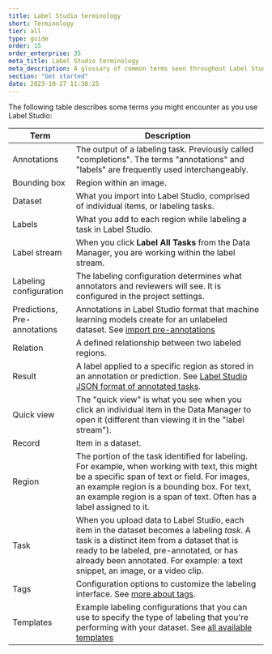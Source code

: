 ```yaml
---
title: Label Studio terminology
short: Terminology
tier: all
type: guide
order: 15
order_enterprise: 35
meta_title: Label Studio terminology
meta_description: A glossary of common terms seen throughout Label Studio. 
section: "Get started"
date: 2023-10-27 11:38:25
---
```


 The following table describes some terms you might encounter as you use Label Studio:


| Term   | Description   |
|--|-----|
| Annotations  | The output of a labeling task. Previously called "completions". The terms "annotations" and "labels" are frequently used interchangeably. |
| Bounding box | Region within an image. |
| Dataset | What you import into Label Studio, comprised of individual items, or labeling tasks. |
| Labels | What you add to each region while labeling a task in Label Studio.  |
| Label stream | When you click **Label All Tasks** from the Data Manager, you are working within the label stream. |
| Labeling configuration | The labeling configuration determines what annotators and reviewers will see. It is configured in the project settings. |
| Predictions, <br> Pre-annotations | Annotations in Label Studio format that machine learning models create for an unlabeled dataset. See [import pre-annotations](predictions.html)  |
| Relation   | A defined relationship between two labeled regions.  |
| Result | A label applied to a specific region as stored in an annotation or prediction. See [Label Studio JSON format of annotated tasks](export.html#Label-Studio-JSON-format-of-annotated-tasks). |
| Quick view   | The "quick view" is what you see when you click an individual item in the Data Manager to open it (different than viewing it in the "label stream").   |
| Record | Item in a dataset.   |
| Region | The portion of the task identified for labeling. For example, when working with text, this might be a specific span of text or field. For images, an example region is a bounding box. For text, an example region is a span of text. Often has a label assigned to it.         |
| Task  | When you upload data to Label Studio, each item in the dataset becomes a labeling *task*. A task is a distinct item from a dataset that is ready to be labeled, pre-annotated, or has already been annotated. For example: a text snippet, an image, or a video clip.  |
| Tags   | Configuration options to customize the labeling interface. See [more about tags](/tags).  |
| Templates | Example labeling configurations that you can use to specify the type of labeling that you're performing with your dataset. See [all available templates](/templates) |


